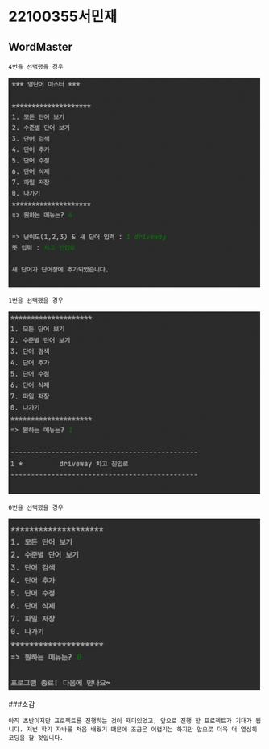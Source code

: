 # 22100355서민재
## __WordMaster__

```
4번을 선택했을 경우
```

<img src="https://github.com/suhminjae/WordMaster/blob/master/screenshot/image/단어추가.png?raw=true" width="500">

```
1번을 선택했을 경우
```

<img src="https://github.com/suhminjae/WordMaster/blob/master/screenshot/image/리스트확인.png?raw=true" width="500">

```
0번을 선택했을 경우
```

<img src="https://github.com/suhminjae/WordMaster/blob/master/screenshot/image/종료.png?raw=true" width="500">

###소감
```
아직 초반이지만 프로젝트를 진행하는 것이 재미있었고, 앞으로 진행 할 프로젝트가 기대가 됩니다. 저번 학기 자바를 처음 배웠기 떄문에 조금은 어렵기는 하지만 앞으로 더욱 더 열심히 코딩을 할 것입니다.
```
